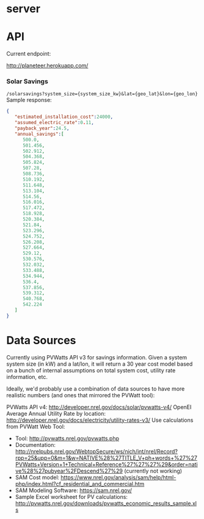 server
======

# API

Current endpoint:

http://planeteer.herokuapp.com/

### Solar Savings
`/solarsavings?system_size={system_size_kw}&lat={geo_lat}&lon={geo_lon}`
Sample response:
```json
{
   "estimated_installation_cost":24000,
   "assumed_electric_rate":0.11,
   "payback_year":24.5,
   "annual_savings":[
      500.0,
      501.456,
      502.912,
      504.368,
      505.824,
      507.28,
      508.736,
      510.192,
      511.648,
      513.104,
      514.56,
      516.016,
      517.472,
      518.928,
      520.384,
      521.84,
      523.296,
      524.752,
      526.208,
      527.664,
      529.12,
      530.576,
      532.032,
      533.488,
      534.944,
      536.4,
      537.856,
      539.312,
      540.768,
      542.224
   ]
}
```

# Data Sources

Currently using PVWatts API v3 for savings information.  Given a system system size (in kW) and a lat/lon, it will return a 30 year cost model based on a bunch of internal assumptions on total system cost, utility rate information, etc.

Ideally, we'd probably use a combination of data sources to have more realistic numbers (and ones that mirrored the PVWatt tool):

PVWatts API v4: http://developer.nrel.gov/docs/solar/pvwatts-v4/
OpenEI Average Annual Utility Rate by location:  http://developer.nrel.gov/docs/electricity/utility-rates-v3/
Use calculations from PVWatt Web Tool:
- Tool: http://pvwatts.nrel.gov/pvwatts.php
- Documentation: http://nrelpubs.nrel.gov/WebtopSecure/ws/nich/int/nrel/Record?rpp=25&upp=0&m=1&w=NATIVE%28%27TITLE_V+ph+words+%27%27PVWatts+Version+1+Technical+Reference%27%27%27%29&order=native%28%27pubyear%2FDescend%27%29 (currently not working)
- SAM Cost model: https://www.nrel.gov/analysis/sam/help/html-php/index.html?cf_residential_and_commercial.htm
- SAM Modeling Software: https://sam.nrel.gov/
- Sample Excel worksheet for PV calculations: http://pvwatts.nrel.gov/downloads/pvwatts_economic_results_sample.xls
